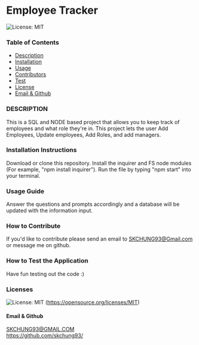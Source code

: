# **Employee Tracker**

![License: MIT](https://img.shields.io/badge/License-MIT-yellow.svg)

### Table of Contents
- [Description](#description)
- [Installation](#installation)
- [Usage](#usage)
- [Contributors](#contribution)
- [Test](#test)
- [License](#license)
- [Email & Github](#contact)

### DESCRIPTION <a name="description"></a>
This is a SQL and NODE based project that allows you to keep track of employees and what role they're in. This project lets the user Add Employees, Update employees, Add Roles, and add managers.

### Installation Instructions <a name="introduction"></a>
Download or clone this repository. Install the inquirer and FS node modules (For example, "npm install inquirer"). Run the file by typing "npm start" into your terminal.

### Usage Guide <a name="usage"></a>
Answer the questions and prompts accordingly and a database will be updated with the information input.

### How to Contribute <a name="contribution"></a>
If you'd like to contribute please send an email to SKCHUNG93@Gmail.com or message me on github.

### How to Test the Application <a name="test"></a>
Have fun testing out the code :)

### Licenses <a name="license"></a>
![License: MIT](https://img.shields.io/badge/License-MIT-yellow.svg)
(https://opensource.org/licenses/MIT)

#### Email & Github <a name="contact"></a>
SKCHUNG93@GMAIL.COM </br>
https://github.com/skchung93/  
